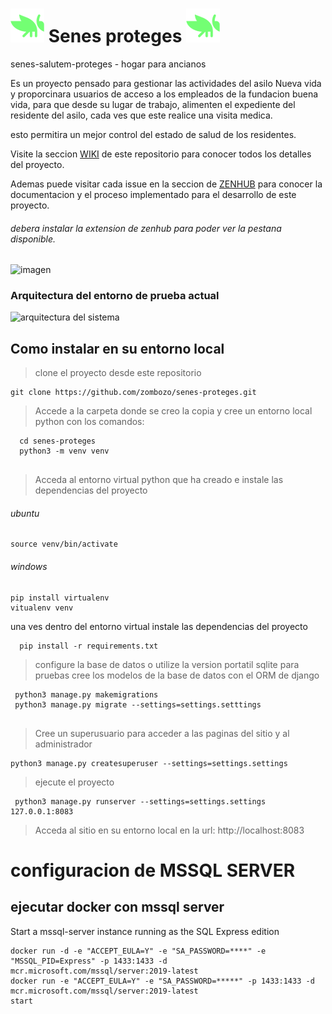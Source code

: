 # ![senes-proteges](/static/imagenes/grasshopperIcon.png) Senes proteges ![senes-proteges](/static/imagenes/grasshopperIcon.png)
senes-salutem-proteges - hogar para ancianos



Es un proyecto pensado para gestionar las actividades del asilo Nueva vida y proporcinara usuarios de acceso a los empleados de la fundacion buena vida, para que desde su lugar de trabajo, alimenten el expediente del residente del asilo, cada ves que este realice una visita medica.

esto permitira un mejor control del estado de salud de los residentes.

Visite la seccion [WIKI](https://github.com/zombozo/senes-proteges/wiki) de este repositorio para conocer todos los detalles del proyecto.

Ademas puede visitar cada issue en la seccion de [ZENHUB](https://github.com/zombozo/senes-proteges/wiki#workspaces/senes-proteges-62b5c7814d85c1001a6af6b9/board?repos=496660399) para conocer la documentacion  y el proceso implementado para el desarrollo de este proyecto.
###### debera instalar la extension de zenhub para poder ver la pestana disponible.

![imagen](https://user-images.githubusercontent.com/15509293/180701455-9662a81f-873b-4731-95a0-1d52a157130e.png)


### Arquitectura del entorno de prueba actual

![arquitectura del sistema](https://user-images.githubusercontent.com/15509293/180725560-9eb14afe-469a-403b-b6d6-ea32dd584b5a.jpg)



## Como instalar en su entorno local
> clone el proyecto desde este repositorio
```
git clone https://github.com/zombozo/senes-proteges.git
```

> Accede a la carpeta donde se creo la copia y cree un entorno local python con los comandos:
```
  cd senes-proteges
  python3 -m venv venv
  
```
> Acceda al entorno virtual python que ha creado e instale las dependencias del proyecto
###### ubuntu 
```
source venv/bin/activate
```
###### windows

```
pip install virtualenv
vitualenv venv
```

una ves dentro del entorno virtual instale las dependencias del proyecto

```
  pip install -r requirements.txt
```

> configure la base de datos o utilize la version portatil sqlite para pruebas
> cree los modelos de la base de datos con el ORM de django 
```
 python3 manage.py makemigrations
 python3 manage.py migrate --settings=settings.setttings
 
```
> Cree un superusuario para acceder a las paginas del sitio y al administrador
```
python3 manage.py createsuperuser --settings=settings.settings
```

> ejecute el proyecto
```
 python3 manage.py runserver --settings=settings.settings 127.0.0.1:8083
```

> Acceda al sitio en su entorno local en la url: http://localhost:8083


# configuracion de MSSQL SERVER 


## ejecutar docker con mssql server 

Start a mssql-server instance running as the SQL Express edition
```
docker run -d -e "ACCEPT_EULA=Y" -e "SA_PASSWORD=****" -e "MSSQL_PID=Express" -p 1433:1433 -d mcr.microsoft.com/mssql/server:2019-latest
docker run -e "ACCEPT_EULA=Y" -e "SA_PASSWORD=*****" -p 1433:1433 -d mcr.microsoft.com/mssql/server:2019-latest
start 
```
